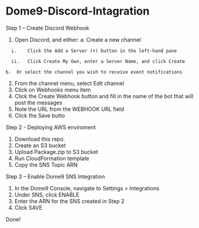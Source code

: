 # Dome9-Discord-Intagration
Step 1 – Create Discord Webhook
  1.	Open Discord, and either:
    a.	Create a new channel
      
      i.	Click the Add a Server (+) button in the left-hand pane
      
      ii.	Click Create My Own, enter a Server Name, and click Create
    
    b.	Or select the channel you wish to receive event notifications
  2.	From the channel menu, select Edit channel
  3.	Click on Webhooks menu item
  4.	Click the Create Webhook button and fill in the name of the bot that will post the messages
  5.	Note the URL from the WEBHOOK URL field
  6.	Click the Save butto

Step 2 - Deploying AWS enviroment
  1. Download this repo.
  2. Create an S3 bucket
  3. Upload Package.zip to S3 bucket
  4. Run CloudFormation template
  5. Copy the SNS Topic ARN

Step 3 – Enable Dome9 SNS Integration

  1.	In the Dome9 Console, navigate to Settings > Integrations
  2.	Under SNS, click ENABLE
  3.	Enter the ARN for the SNS created in Step 2
  4.	Click SAVE

Done!
